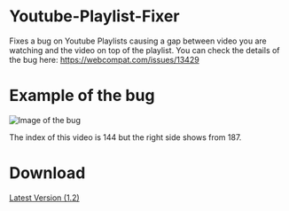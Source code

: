 # Youtube-Playlist-Fixer

Fixes a bug on Youtube Playlists causing a gap between video you are watching and the video on top of the playlist. 
You can check the details of the bug here:
https://webcompat.com/issues/13429
# Example of the bug
![Image of the bug](https://webcompat.com/uploads/2017/11/ebd4f8f1-d9d5-412d-949f-64ad5c50c8b5-thumb.jpg "bug")

The index of this video is 144 but the right side shows from 187.
# Download
[Latest Version (1.2)](https://github.com/berksaribas/Youtube-Playlist-Fixer/releases/tag/v1.2)

